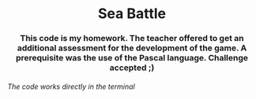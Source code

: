 <h1 align="center">Sea Battle</h1>
<h3 align="center">This code is my homework. The teacher offered to get an additional assessment for the development of the game. A prerequisite was the use of the Pascal language. Challenge accepted ;)</h3>

###### The code works directly in the terminal